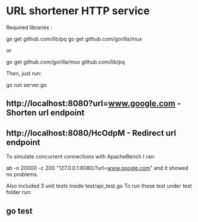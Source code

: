 # URL shortener HTTP service

Required libraries :

go get github.com/lib/pq
go get github.com/gorilla/mux

or

go get github.com/gorilla/mux github.com/lib/pq 

Then, just run:

go run server.go

http://localhost:8080?url=www.google.com - Shorten url endpoint
-

http://localhost:8080/HcOdpM - Redirect url endpoint
-

To simulate concurrent connections with ApacheBench I ran:

ab -n 20000 -c 200 "127.0.0.1:8080/?url=www.google.com" and it showed no problems.

Also included 3 unit tests inside test/api_test.go
To run these test under test folder run:

go test
-